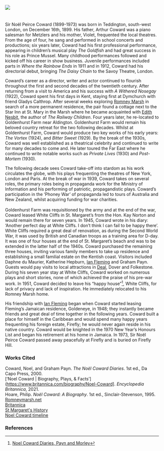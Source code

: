 <a href="https://beta.kent-maps.online"><img src="https://beta.kent-maps.online/juncture/ve-button.png"></a>

<param ve-config title="Noël Coward" author="Daniel Vince" layout="vtl" banner="https://upload.wikimedia.org/wikipedia/commons/8/81/St_Margaret%27s_Bay%2C_May_2021_02.jpg" description="Daniel Vince considers the early 20th century years Noël Coward lived in Kent and his works created there.">

<!-- Global Entities -->
<param ve-entity eid="Q2051722" aliases="Yalding">
<param ve-entity eid="Q921173" aliases="Aldington">
<param ve-entity eid="Q2796278" aliases="Dymchurch">
<param ve-entity eid="Q1506093" aliases="Romney Marsh">
<param ve-entity eid="Q7594628" aliases="St Mary in the Marsh">
<param ve-entity eid="Q24638363" aliases="St Margaret's">
<param ve-entity eid="Q179224" aliases="Dover">
<param ve-entity eid="Q1011096" aliases="Deal">
<param ve-entity eid="Q375314" aliases="Folkestone">

<!-- Base map centred on Romney Marsh -->
<!-- param ve-map center="Q1506093" zoom="10" -->
<!-- Base map centred on Hawkinge -->
<param ve-map center="Q2482605" zoom="11">

<!-- Historical map layers -->
<param ve-map-layer active allmaps allmaps-id="542e2ed0e875aeb4" title="OS East Kent 1945">

#

Sir Noël Peirce Coward (1899-1973) was born in Teddington, south-west London, on December 16th, 1899. His father, Arthur Coward was a piano salesman for Metzlers and his mother, Violet, frequented the local theatres. From the age of four, he sang and performed in school concerts and productions; six years later, Coward had his first professional performance, appearing in children’s musical play _The Goldfish_ and had great success in his role as Prince Mussel. Many childhood performances followed and kicked off his career in show business. Juvenile performances included parts in _Where the Rainbow Ends_ in 1911 and in 1912, Coward had his directorial debut, bringing _The Daisy Chain_ to the Savoy Theatre, London.
<param ve-image url="https://upload.wikimedia.org/wikipedia/commons/a/ae/Noel_Coward_Allan_warren_edit_1.jpg" label="Noël Coward" attribution="Allan Warren, via Wikimedia Commons" license="CC BY-SA 3.0">

Coward’s career as a director, writer and actor continued to flourish throughout the first and second decades of the twentieth century. After returning from a visit to America and his success with _A Withered Nosegay_ (1922), Coward spent his first days in Kent, staying first at Dymchurch with friend Gladys Calthrop. After several weeks exploring [Romney Marsh](/landscape/romney-writers) in search of a more permanent residence, the pair found a cottage next to the Star Inn at St. Mary in the Marsh where he became acquainted with [Edith Nesbit](/nesbit/nesbit-biography), the author of _The Railway Children_. Four years later, he re-located to Goldenhurst Farm near Aldington. Goldenhurst Farm would remain his beloved country retreat for the two following decades. Whilst at Goldenhurst Farm, Coward would produce two key works of his early years: _The Vortex_ (1924), and _Bitter Sweet_ (1929). By the break of the 1930s, Coward was well established as a theatrical celebrity and continued to write for many decades to come and. He later toured the Far East where he continued to write notable works such as _Private Lives_ (1930) and _Post-Mortem_ (1930). 
<param ve-image url="https://upload.wikimedia.org/wikipedia/commons/a/ab/The_Old_House%2C_Goldenhurst%2C_Kent.jpg" label="The Old House, Goldenhurst" attribution="David Anstiss" license="CC BY-SA 2.0">
<!-- Base map centred on Lympne -->
<param ve-map center="Q2056118" zoom="12">

The following decade sees Coward take-off into stardom as his work circulates the globe, with his plays frequenting the theatres of New York, London and Paris. At the break of war in 1939, Coward takes on several roles, the primary roles being in propaganda work for the Ministry of Information and his performing of patriotic, propagandistic plays. Coward’s participation in the ‘Phoney War’ of propaganda led to tours of Australia and New Zealand, whilst acquiring funding for war charities.  
<br>
Goldenhurst Farm was requisitioned by the army and at the end of the war, Coward leased White Cliffs in St. Margaret’s from the Hon. Kay Norton and would remain there for seven years. In 1945, Coward wrote in his diary: ‘Another perfect day at White Cliffs. I don’t think I can fail to be happy there’. White Cliffs required a great deal of renovation, as during the Second World War, it was used by British and Canadian troops as a training area for D-day. It was one of four houses at the end of St. Margaret’s beach and was to be extended in the latter half of the 1940s. Coward purchased the remaining three houses, inviting various family members to take up residence and establishing a small familial estate on the Kentish coast. Visitors included Daphne du Maurier, Katherine Hepburn, [Ian Fleming](/20c/20c-fleming-biography) and Graham Payn. Guests would pay visits to local attractions in [Deal](/seascape/deal), Dover and Folkestone. During his seven year stay at White Cliffs, Coward worked on numerous plays and short stories, none of which achieved the praise of his pre-war work. In 1951, Coward decided to leave his “happy house”[^ref1], White Cliffs, for lack of privacy and lack of inspiration. He immediately relocated to his Romney Marsh home.
<param ve-image url="https://stor.artstor.org/stor/5aee558d-22f7-4227-9dbc-4a0a188399e9" label="White Cliffs" attribution="Daniel Vincent">
<param ve-image url="https://upload.wikimedia.org/wikipedia/commons/1/15/White_cliffs_at_St._Margaret%27s_Bay_-_geograph.org.uk_-_2139591.jpg" label="White Cliffs at St. Margaret's Bay" attribution="Graham Horn,via Wikimedia Commons" license="CC BY-SA 2.0">
<!-- Base map centred on St. Margaret’s -->
<param ve-map center="Q24638363" zoom="14">

His friendship with [Ian Fleming](/20c/20c-fleming-biography) began when Coward started leasing Fleming’s Jamaican residence, Goldeneye, in 1948; they instantly became friends and great deal of time together in the following years. Coward built a place for himself in the Caribbean and would spend many happy years frequenting his foreign estate, Firefly; he would never again reside in his native country. Coward would be knighted in the 1970 New Year’s Honours List and began his retirement at his home in Jamaica. In 1973, Sir Noël Peirce Coward passed away peacefully at Firefly and is buried on Firefly Hill.
<param ve-image url="https://upload.wikimedia.org/wikipedia/commons/e/ee/Ian-Fleming-bronze-bust-by-sculptor-Anthony-Smith.jpg" label="Ian Fleming bronze bust by Anthony Smith" attribution="Fortheloveofknowledge, via Wikimedia Commons" license="CC BY-SA 4.0">

### Works Cited

Coward, Noel, and Graham Payn. _The Noël Coward Diaries_. 1st ed., Da Capo Press, 2000.
<br>
[‘Noel Coward | Biography, Plays, & Facts’](https://www.britannica.com/biography/Noel-Coward]. _Encyclopedia Britannica_, 2021.
<br>
Hoare, Philip. _Noël Coward: A Biography_. 1st ed., Sinclair-Stevenson, 1995.
<br>
[Romneymarsh.net](https://theromneymarsh.net/noelcoward)
<br>
[Britannica](https://www.britannica.com/biography/Noel-Coward)
<br>
[St Margaret's History](https://www.stmargaretshistory.org.uk/people/famous-residents/noel-coward)
<br>
[Noel Coward timeline](https://www.noelcoward.com/timeline)

### References

[^ref1]: [Noel Coward Diaries, Payn and Morley](https://www.abebooks.co.uk/servlet/BookDetailsPL?bi=22867993691&cm_mmc=ggl-_-UK_Shopp_RareStandard-_-product_id=bi%3A%2022867993691-_-keyword=&gclid=CjwKCAiAksyNBhAPEiwAlDBeLBY0t8Xj2Zw37CfCaxgaF4uNvpNPIqTcPj-0wsrbFjyKuDHJ153mrxoCU34QAvD_BwE)
